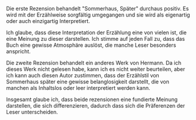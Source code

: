 Die erste Rezension behandelt "Sommerhaus, Später" durchaus positiv.
Es wird mit der Erzählweise sorgfältig umgegangen und sie wird als eigenartig oder auch einzigartig Interpretiert.

Ich glaube, dass diese Interpretation der Erzählung eine von vielen ist, die eine Meinung zu dieser darstellen.
Ich stimme auf jeden Fall zu, dass das Buch eine gewisse Atmosphäre auslöst, die manche Leser besonders anspricht.

Die zweite Rezension behandelt ein anderes Werk von Hermann.
Da ich dieses Werk nicht gelesen habe, kann ich es nicht weiter beurteilen, aber ich kann auch diesen Autor zustimmen, dass der Erzählstil von Sommerhaus später eine gewisse belanglosigkeit darstellt, die von manchen als Inhaltslos oder leer interpretiert werden kann.

Insgesamt glaube ich, dass beide rezensionen eine fundierte Meinung darstellen, die sich differenzieren, dadurch dass sich die Präferenzen der Leser unterscheiden.
